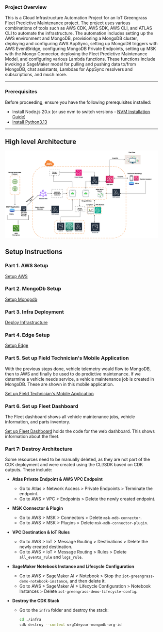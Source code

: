 ### Project Overview

This is a Cloud Infrastructure Automation Project for an IoT Greengrass Fleet Predictive Maintenance project. The project uses various combinations of tools such as AWS CDK, AWS SDK, AWS CLI, and ATLAS CLI to automate the infrastructure. The automation includes setting up the AWS environment and MongoDB, provisioning a MongoDB cluster, deploying and configuring AWS AppSync, setting up MongoDB triggers with AWS EventBridge, configuring MongoDB Private Endpoints, setting up MSK with the Mongo Connector, deploying the Fleet Predictive Maintenance Model, and configuring various Lambda functions. These functions include invoking a SageMaker model for pulling and pushing data to/from MongoDB, chat assistants, Lambdas for AppSync resolvers and subscriptions, and much more.

---

### Prerequisites

Before proceeding, ensure you have the following prerequisites installed:

- Install Node.js 20.x (or use nvm to switch versions - [NVM Installation Guide](https://github.com/nvm-sh/nvm))
- [Install Python3.13](https://www.python.org/downloads/)

---

## High level Architecture

![architecture](./images/hla.png)

## Setup Instructions

### Part 1. AWS Setup

[Setup AWS](./aws-setup/)

### Part 2. MongoDb Setup

[Setup Mongodb](./mongodb-setup/)

### Part 3. Infra Deployment

[Deploy Infrastructure](./infra/)

### Part 4. Edge Setup

[Setup Edge](./edge/)

### Part 5. Set up Field Technician's Mobile Application

With the previous steps done, vehicle telemetry would flow to MongoDB, then to AWS and finally be used to do predictive maintenance. If we determine a vehicle needs service, a vehicle maintenance job is created in MongoDB. These are shown in this mobile application.

[Set up Field Technician's Mobile Application](./mobile/)

### Part 6. Set up Fleet Dashboard

The Fleet dashboard shows all vehicle maintenance jobs, vehicle information, and parts inventory.

[Set up Fleet Dashboard](./web/README.md) holds the code for the web dashboard. This shows information about the fleet.



### Part 7: Destroy Architecture

Some resources need to be manually deleted, as they are not part of the CDK deployment and were created using the CLI/SDK based on CDK outputs. These include:

- **Atlas Private Endpoint & AWS VPC Endpoint**  
   - Go to Atlas > Network Access > Private Endpoints > Terminate the endpoint.
   - Go to AWS > VPC > Endpoints > Delete the newly created endpoint.

- **MSK Connector & Plugin**  
    - Go to AWS > MSK > Connectors > Delete `msk-mdb-connector`.
    - Go to AWS > MSK > Plugins > Delete `msk-mdb-connector-plugin`.

- **VPC Destination & IoT Rules**  
    - Go to AWS > IoT > Message Routing > Destinations > Delete the newly created destination.
    - Go to AWS > IoT > Message Routing > Rules > Delete `all_events_rule` and `logs_rule`.

- **SageMaker Notebook Instance and Lifecycle Configuration**  
    - Go to AWS > SageMaker AI > Notebook > Stop the `iot-greengrass-demo-notebook-instance`, and then delete it.
    - Go to AWS > SageMaker AI > Lifecycle Configuration > Notebook Instances > Delete `iot-greengrass-demo-lifecycle-config`.

- **Destroy the CDK Stack**  
    - Go to the `infra` folder and destroy the stack:
        ```bash
        cd ./infra
        cdk destroy --context orgId=your-mongodb-org-id
        ```


